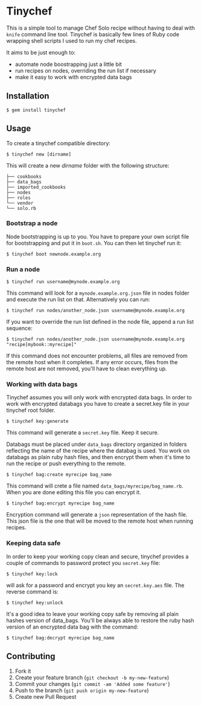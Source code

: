 # Tinychef

This is a simple tool to manage Chef Solo recipe without having to deal with
`knife` command line tool. Tinychef is basically few lines of Ruby code
wrapping shell scripts I used to run my chef recipes.

It aims to be just enough to: 

* automate node boostrapping just a little bit
* run recipes on nodes, overriding the run list if necessary 
* make it easy to work with encrypted data bags

## Installation

    $ gem install tinychef

## Usage

To create a tinychef compatible directory:

    $ tinychef new [dirname]

This will create a new *dirname* folder with the following structure:

    ├── cookbooks
    ├── data_bags
    ├── imported_cookbooks
    ├── nodes
    ├── roles
    └── vendor
    └── solo.rb

### Bootstrap a node

Node bootstrapping is up to you. You have to prepare your own script file for
bootstrapping and put it in `boot.sh`. You can then let tinychef run it:

    $ tinychef boot newnode.example.org

### Run a node

    $ tinychef run username@mynode.example.org 

This command will look for a `mynode.example.org.json` file in nodes folder
and execute the run list on that. Alternatively you can run: 

    $ tinychef run nodes/another_node.json username@mynode.example.org 

If you want to override the run list defined in the node file, append a
run list sequence: 

    $ tinychef run nodes/another_node.json username@mynode.example.org "recipe[mybook::myrecipe]"

If this command does not encounter problems, all files are removed from the
remote host when it completes. If any error occurs, files from the remote host
are not removed, you'll have to clean everything up.

### Working with data bags

Tinychef assumes you will only work with encrypted data bags. In order to
work with encrypted databags you have to create a secret.key file in your
tinychef root folder.

    $ tinychef key:generate

This command will generate a `secret.key` file. Keep it secure.

Databags must be placed under `data_bags` directory organized in folders
reflecting the name of the recipe where the databag is used. You work on databags as
plain ruby hash files, and then encrypt them when it's time to run the recipe
or push everything to the remote.

    $ tinychef bag:create myrecipe bag_name

This command will crete a file named `data_bags/myrecipe/bag_name.rb`. When
you are done editing this file you can encrypt it.

    $ tinychef bag:encrypt myrecipe bag_name

Encryption command will generate a `json` representation of the hash file.
This json file is the one that will be moved to the remote host when running recipes.

### Keeping data safe

In order to keep your working copy clean and secure, tinychef provides a
couple of commands to password protect you `secret.key` file:

    $ tinychef key:lock

will ask for a password and encrypt you key an `secret.key.aes` file. The
reverse command is:

    $ tinychef key:unlock

It's a good idea to leave your working copy safe by removing all plain
hashes version of data\_bags. You'll be always able to restore the ruby hash
version of an encrypted data bag with the command:

    $ tinychef bag:decrypt myrecipe bag_name

## Contributing

1. Fork it
2. Create your feature branch (`git checkout -b my-new-feature`)
3. Commit your changes (`git commit -am 'Added some feature'`)
4. Push to the branch (`git push origin my-new-feature`)
5. Create new Pull Request
